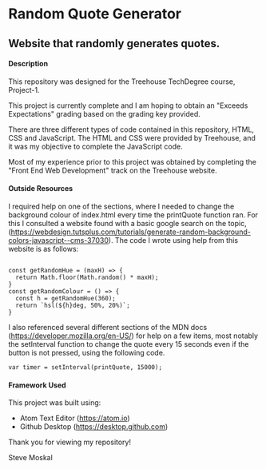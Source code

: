 # Random Quote Generator
## Website that randomly generates quotes.

#### Description

This repository was designed for the Treehouse TechDegree course, Project-1.

This project is currently complete and I am hoping to obtain an "Exceeds Expectations" grading based on the grading key provided.

There are three different types of code contained in this repository, HTML, CSS and JavaScript. The HTML and CSS were provided by Treehouse, and it was my objective to complete the JavaScript code.

Most of my experience prior to this project was obtained by completing the "Front End Web Development" track on the Treehouse website.

#### Outside Resources

I required help on one of the sections, where I needed to change the background colour of index.html every time the printQuote function ran. For this I consulted a website found with a basic google search on the topic, (https://webdesign.tutsplus.com/tutorials/generate-random-background-colors-javascript--cms-37030). The code I wrote using help from this website is as follows:

```

const getRandomHue = (maxH) => {
  return Math.floor(Math.random() * maxH);
}
const getRandomColour = () => {
  const h = getRandomHue(360);
  return `hsl(${h}deg, 50%, 20%)`;
}

```

I also referenced several different sections of the MDN docs (https://developer.mozilla.org/en-US/) for help on a few items, most notably the setInterval function to change the quote every 15 seconds even if the button is not pressed, using the following code.

```
var timer = setInterval(printQuote, 15000);
```

#### Framework Used

This project was built using:
  - Atom Text Editor (https://atom.io)
  - Github Desktop (https://desktop.github.com)

Thank you for viewing my repository!

Steve Moskal
